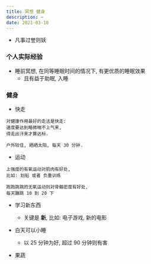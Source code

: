 ```yaml
---
title: 冥想 健身
description: ~
date: 2021-03-18
---
```


* 凡事过誉则妖

### 个人实际经验

* 睡前冥想, 在同等睡眠时间的情况下, 有更优质的睡眠效果
  - 且有益于助眠, 入睡

### 健身

* 快走

```
对健康作用最好的走法是快走:
速度要达到略微喘不上气来,
得走出汗来才算达标.

户外较佳, 晒晒太阳, 每天 30 分钟.
```

* 运动

```
上强度的有氧运动对肌肉有好处,
比如: 划船 或者 负重训练

跑跑跳跳的无氧运动则对骨骼密度有好处,
每天蹦跳 10 到 20 下
```

* 学习新东西
  - 关键是 **新**, 比如: 电子游戏, 新的电影

* 白天可以小睡
  - 以 25 分钟为好, 超过 90 分钟则有害

* 果蔬
